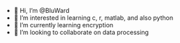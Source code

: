 - 👋 Hi, I’m @BluWard
- 👀 I’m interested in learning c, r, matlab, and also python
- 🌱 I’m currently learning encryption
- 💞️ I’m looking to collaborate on data processing


<!---
BluWard/BluWard is a ✨ special ✨ repository because its `README.md` (this file) appears on your GitHub profile.
You can click the Preview link to take a look at your changes.
--->
